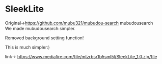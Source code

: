# SleekLite
Original→https://github.com/mubu321/mubudou-search
mubudousearch　　　　　　　　　　　　　　　　　　　　　　　　　　　　　　　　　　　　　　　　　　　　　　　　　　　　　　　　　　　　　　　　　　　　　　　　　　　　　　　　　　　　　　　　　　　
We made mubudousearch simpler.

Removed background setting function!

This is much simpler:)


link→ https://www.mediafire.com/file/mtzrbsr1b5sml5l/SleekLite_1.0.zip/file
